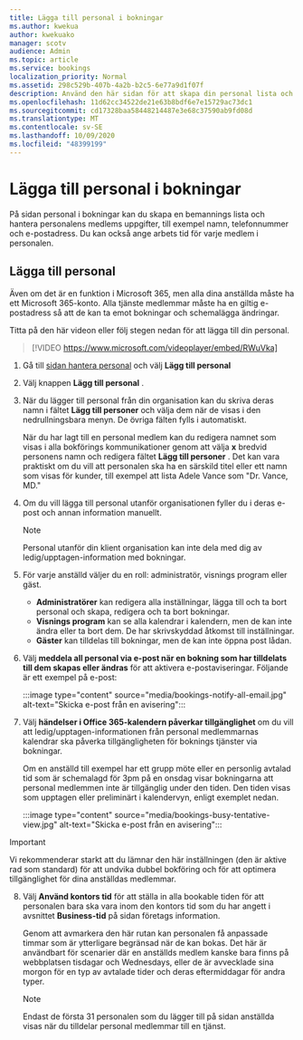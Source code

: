 ```yaml
---
title: Lägga till personal i bokningar
ms.author: kwekua
author: kwekuako
manager: scotv
audience: Admin
ms.topic: article
ms.service: bookings
localization_priority: Normal
ms.assetid: 298c529b-407b-4a2b-b2c5-6e77a9d1f07f
description: Använd den här sidan för att skapa din personal lista och för att hantera personal uppgifter, till exempel namn, telefonnummer och e-postadress.
ms.openlocfilehash: 11d62cc34522de21e63b8bdf6e7e15729ac73dc1
ms.sourcegitcommit: cd17328baa58448214487e3e68c37590ab9fd08d
ms.translationtype: MT
ms.contentlocale: sv-SE
ms.lasthandoff: 10/09/2020
ms.locfileid: "48399199"
---
```

# <a name="add-staff-to-bookings"></a>Lägga till personal i bokningar

På sidan personal i bokningar kan du skapa en bemannings lista och hantera personalens medlems uppgifter, till exempel namn, telefonnummer och e-postadress. Du kan också ange arbets tid för varje medlem i personalen.

## <a name="add-staff"></a>Lägga till personal

Även om det är en funktion i Microsoft 365, men alla dina anställda måste ha ett Microsoft 365-konto. Alla tjänste medlemmar måste ha en giltig e-postadress så att de kan ta emot bokningar och schemalägga ändringar.

Titta på den här videon eller följ stegen nedan för att lägga till din personal.

> [!VIDEO https://www.microsoft.com/videoplayer/embed/RWuVka]

1. Gå till [sidan hantera personal](https://outlook.office.com/bookings/staff) och välj **Lägg till personal**

2. Välj knappen **Lägg till personal** .

3. När du lägger till personal från din organisation kan du skriva deras namn i fältet **Lägg till personer** och välja dem när de visas i den nedrullningsbara menyn. De övriga fälten fylls i automatiskt.

    När du har lagt till en personal medlem kan du redigera namnet som visas i alla bokförings kommunikationer genom att välja **x** bredvid personens namn och redigera fältet **Lägg till personer** . Det kan vara praktiskt om du vill att personalen ska ha en särskild titel eller ett namn som visas för kunder, till exempel att lista Adele Vance som "Dr. Vance, MD."

4. Om du vill lägga till personal utanför organisationen fyller du i deras e-post och annan information manuellt.

    > [!NOTE]
    > Personal utanför din klient organisation kan inte dela med dig av ledig/upptagen-information med bokningar.

5. För varje anställd väljer du en roll: administratör, visnings program eller gäst.
    - **Administratörer** kan redigera alla inställningar, lägga till och ta bort personal och skapa, redigera och ta bort bokningar.
    - **Visnings program** kan se alla kalendrar i kalendern, men de kan inte ändra eller ta bort dem. De har skrivskyddad åtkomst till inställningar.
    - **Gäster** kan tilldelas till bokningar, men de kan inte öppna post lådan.

6. Välj **meddela all personal via e-post när en bokning som har tilldelats till dem skapas eller ändras** för att aktivera e-postaviseringar. Följande är ett exempel på e-post:

    :::image type="content" source="media/bookings-notify-all-email.jpg" alt-text="Skicka e-post från en avisering":::

7. Välj **händelser i Office 365-kalendern påverkar tillgänglighet** om du vill att ledig/upptagen-informationen från personal medlemmarnas kalendrar ska påverka tillgängligheten för boknings tjänster via bokningar.

    Om en anställd till exempel har ett grupp möte eller en personlig avtalad tid som är schemalagd för 3pm på en onsdag visar bokningarna att personal medlemmen inte är tillgänglig under den tiden. Den tiden visas som upptagen eller preliminärt i kalendervyn, enligt exemplet nedan.

    :::image type="content" source="media/bookings-busy-tentative-view.jpg" alt-text="Skicka e-post från en avisering":::

> [!IMPORTANT]
> Vi rekommenderar starkt att du lämnar den här inställningen (den är aktive rad som standard) för att undvika dubbel bokföring och för att optimera tillgänglighet för dina anställdas medlemmar.

8. Välj **Använd kontors tid** för att ställa in alla bookable tiden för att personalen bara ska vara inom den kontors tid som du har angett i avsnittet **Business-tid** på sidan företags information.

    Genom att avmarkera den här rutan kan personalen få anpassade timmar som är ytterligare begränsad när de kan bokas. Det här är användbart för scenarier där en anställds medlem kanske bara finns på webbplatsen tisdagar och Wednesdays, eller de är avvecklade sina morgon för en typ av avtalade tider och deras eftermiddagar för andra typer.

    > [!NOTE]
    > Endast de första 31 personalen som du lägger till på sidan anställda visas när du tilldelar personal medlemmar till en tjänst.
